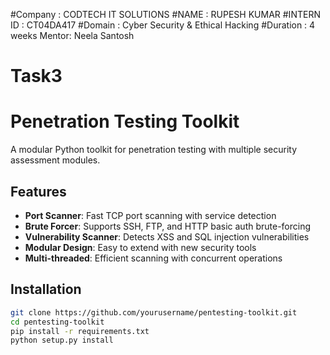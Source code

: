 #Company : CODTECH IT SOLUTIONS
#NAME : RUPESH KUMAR
#INTERN ID : CT04DA417
#Domain : Cyber Security & Ethical Hacking 
#Duration : 4 weeks
Mentor: Neela Santosh


# Task3
# Penetration Testing Toolkit

A modular Python toolkit for penetration testing with multiple security assessment modules.

## Features

- **Port Scanner**: Fast TCP port scanning with service detection
- **Brute Forcer**: Supports SSH, FTP, and HTTP basic auth brute-forcing
- **Vulnerability Scanner**: Detects XSS and SQL injection vulnerabilities
- **Modular Design**: Easy to extend with new security tools
- **Multi-threaded**: Efficient scanning with concurrent operations

## Installation

```bash
git clone https://github.com/yourusername/pentesting-toolkit.git
cd pentesting-toolkit
pip install -r requirements.txt
python setup.py install
